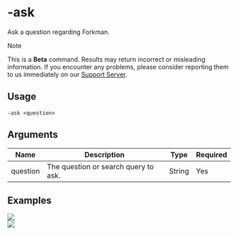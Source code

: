 # -ask

Ask a question regarding Forkman.

> [!NOTE]
> This is a **Beta** command. Results may return incorrect or misleading information. If you encounter any problems, please consider reporting them to us immediately on our [Support Server](https://discord.gg/DEEZY5cwpy).

## Usage

```
-ask <question>
```

## Arguments

| Name     | Description                          | Type   | Required |
| -------- | ------------------------------------ | ------ | -------- |
| question | The question or search query to ask. | String | Yes      |

## Examples

<img src="https://user-images.githubusercontent.com/111157596/261823721-1783c675-4f4a-4577-bb34-b69209aa7d37.png" class="rounded-corners">\
<img src="https://user-images.githubusercontent.com/111157596/261823725-87265de6-5ba4-4724-bd74-ce71b4af5b8c.png" class="rounded-corners">
